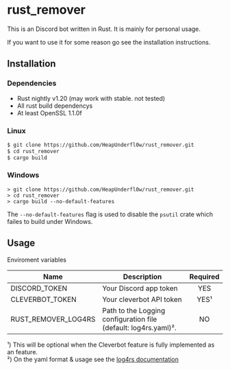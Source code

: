 # rust_remover
This is an Discord bot written in Rust.
It is mainly for personal usage.

If you want to use it for some reason go see the installation instructions.

## Installation

### Dependencies
- Rust nightly v1.20 (may work with stable. not tested)  
- All rust build dependencys  
- At least OpenSSL 1.1.0f  

### Linux
```bash
$ git clone https://github.com/HeapUnderfl0w/rust_remover.git
$ cd rust_remover
$ cargo build
```

### Windows

```batch
> git clone https://github.com/HeapUnderfl0w/rust_remover.git
> cd rust_remover
> cargo build --no-default-features
```
 The `--no-default-features` flag is used to disable the `psutil` crate which failes to build under Windows.
 
 ## Usage
 Enviroment variables
 
 | Name                | Description                                                      | Required |  
 | ------------------- | ---------------------------------------------------------------- | :------: |  
 | DISCORD_TOKEN       | Your Discord app token                                           | YES      |  
 | CLEVERBOT_TOKEN     | Your cleverbot API token                                         | YES¹     |  
 | RUST_REMOVER_LOG4RS | Path to the Logging configuration file (default: log4rs.yaml)².  | NO       | 
 
 ¹) This will be optional when the Cleverbot feature is fully implemented as an feature.  
 ²) On the yaml format & usage see the [log4rs documentation](https://docs.rs/log4rs/0.7.0/log4rs/#examples)
